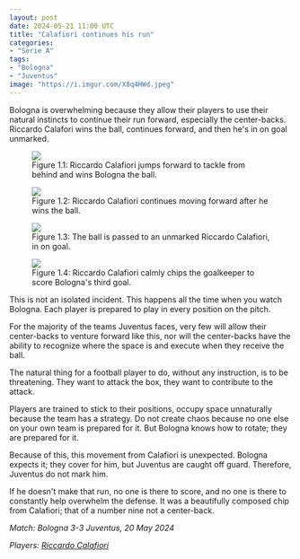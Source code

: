 ```yaml
---
layout: post
date: 2024-05-21 11:00 UTC
title: "Calafiori continues his run"
categories:
- "Serie A"
tags:
- "Bologna"
- "Juventus"
image: "https://i.imgur.com/X8q4HWd.jpeg"
---
```


Bologna is overwhelming because they allow their players to use their natural instincts to continue their run forward, especially the center-backs. Riccardo Calafori wins the ball, continues forward, and then he's in on goal unmarked.

<!---more---> 

<figure>
<img src="https://i.imgur.com/u7ZXG93.jpeg">
<figcaption> Figure 1.1: Riccardo Calafiori jumps forward to tackle from behind and wins Bologna the ball. </figcaption>
</figure> 

<figure>
<img src="https://i.imgur.com/z4235SU.jpeg">
<figcaption> Figure 1.2: Riccardo Calafiori continues moving forward after he wins the ball. </figcaption>
</figure> 

<figure>
<img src="https://i.imgur.com/X8q4HWd.jpeg">
<figcaption> Figure 1.3: The ball is passed to an unmarked Riccardo Calafiori, in on goal. </figcaption>
</figure> 

<figure>
<img src="https://i.imgur.com/5x6Mlpp.jpeg">
<figcaption> Figure 1.4: Riccardo Calafiori calmly chips the goalkeeper to score Bologna's third goal. </figcaption>
</figure> 

This is not an isolated incident. This happens all the time when you watch Bologna. Each player is prepared to play in every position on the pitch.

For the majority of the teams Juventus faces, very few will allow their center-backs to venture forward like this, nor will the center-backs have the ability to recognize where the space is and execute when they receive the ball.

The natural thing for a football player to do, without any instruction, is to be threatening. They want to attack the box, they want to contribute to the attack. 

Players are trained to stick to their positions, occupy space unnaturally because the team has a strategy. Do not create chaos because no one else on your own team is prepared for it. But Bologna knows how to rotate; they are prepared for it. 

Because of this, this movement from Calafiori is unexpected. Bologna expects it; they cover for him, but Juventus are caught off guard. Therefore, Juventus do not mark him. 

If he doesn't make that run, no one is there to score, and no one is there to constantly help overwhelm the defense. It was a beautifully composed chip from Calafiori; that of a number nine not a center-back.

*Match: Bologna 3-3 Juventus, 20 May 2024*

*Players: <a rel="nofollow noopener" target="_blank" href="https://fbref.com/en/players/aded8e6f/Riccardo-Calafiori?utm_medium=linker&amp;utm_source=fbref.com&amp;utm_campaign=2024-05-20_fb">Riccardo Calafiori</a>*